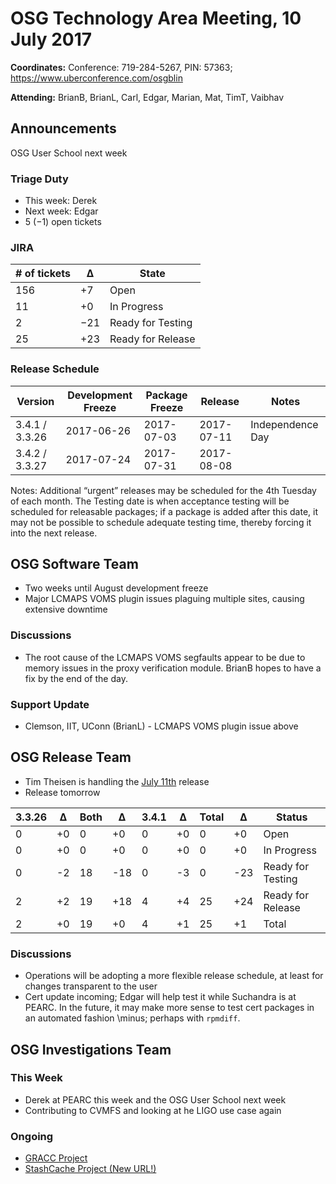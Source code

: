 # OSG Technology Area Meeting, 10 July 2017

**Coordinates:** Conference: 719-284-5267, PIN: 57363; <https://www.uberconference.com/osgblin>  

**Attending:** BrianB, BrianL, Carl, Edgar, Marian, Mat, TimT, Vaibhav


## Announcements

OSG User School next week  


### Triage Duty

-   This week: Derek
-   Next week: Edgar
-   5 (&minus;1) open tickets


### JIRA

| # of tickets | &Delta;   | State             |
|------------ |--------- |----------------- |
| 156          | +7        | Open              |
| 11           | +0        | In Progress       |
| 2            | &minus;21 | Ready for Testing |
| 25           | +23       | Ready for Release |


### Release Schedule

| Version        | Development Freeze | Package Freeze | Release    | Notes            |
|-------------- |------------------ |-------------- |---------- |---------------- |
| 3.4.1 / 3.3.26 | 2017-06-26         | 2017-07-03     | 2017-07-11 | Independence Day |
| 3.4.2 / 3.3.27 | 2017-07-24         | 2017-07-31     | 2017-08-08 |                  |

Notes: Additional “urgent” releases may be scheduled for the 4th Tuesday of each month. The Testing date is when acceptance testing will be scheduled for releasable packages; if a package is added after this date, it may not be possible to schedule adequate testing time, thereby forcing it into the next release.  


## OSG Software Team

-   Two weeks until August development freeze
-   Major LCMAPS VOMS plugin issues plaguing multiple sites, causing extensive downtime


### Discussions

-   The root cause of the LCMAPS VOMS segfaults appear to be due to memory issues in the proxy verification module. BrianB hopes to have a fix by the end of the day.


### Support Update

-   Clemson, IIT, UConn (BrianL) - LCMAPS VOMS plugin issue above


## OSG Release Team

-   Tim Theisen is handling the [July 11th](https://jira.opensciencegrid.org/issues/?filter=15254&jql=project%2520%253D%2520SOFTWARE%2520AND%2520labels%2520in%2520(3.3.26%252C%25203.4.1)%2520ORDER%2520BY%2520status%2520ASC%252C%2520priority%2520DESC%252C%2520assignee%2520ASC) release
-   Release tomorrow

| 3.3.26 | &Delta; | Both | &Delta;  | 3.4.1 | &Delta; | Total | &Delta;  | Status            |
| ------ | ------- | ---- | -------- | ----- | ------- | ----- | -------- | ----------------- |
| 0      | +0      | 0    | +0       | 0     | +0      | 0     | +0       | Open              |
| 0      | +0      | 0    | +0       | 0     | +0      | 0     | +0       | In Progress       |
| 0      | -2      | 18   | -18      | 0     | -3      | 0     | -23      | Ready for Testing |
| 2      | +2      | 19   | +18      | 4     | +4      | 25    | +24      | Ready for Release |
| 2      | +0      | 19   | +0       | 4     | +1      | 25    | +1       | Total             |


### Discussions

-    Operations will be adopting a more flexible release schedule, at least for changes transparent to the user
-    Cert update incoming; Edgar will help test it while Suchandra is at PEARC. In the future, it may make more sense to test cert packages in an automated fashion \minus; perhaps with `rpmdiff`.


## OSG Investigations Team


### This Week

-   Derek at PEARC this week and the OSG User School next week
-   Contributing to CVMFS and looking at he LIGO use case again


### Ongoing

-   [GRACC Project](https://jira.opensciencegrid.org/projects/GRACC/)
-   [StashCache Project (New URL!)](https://opensciencegrid.github.io/StashCache/)

